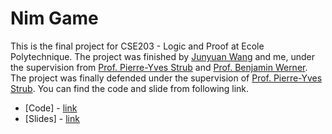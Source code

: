#  Nim Game
This is the final project for CSE203 - Logic and Proof at Ecole Polytechnique. The project was finished by [Junyuan Wang](https://github.com/frank2002) and me, under the supervision from [Prof. Pierre-Yves Strub](http://www.strub.nu/) and [Prof. Benjamin Werner](http://www.lix.polytechnique.fr/Labo/Benjamin.Werner/). The project was finally defended under the supervision of [Prof. Pierre-Yves Strub](http://www.strub.nu/). You can find the code and slide from following link.

- [Code] - [link]()
- [Slides] - [link]()

